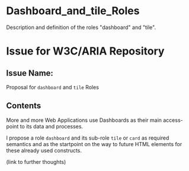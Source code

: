 # Dashboard_and_tile_Roles
Description and definition of the roles "dashboard" and "tile".

# Issue for W3C/ARIA Repository

## Issue Name:

Proposal for `dashboard` and `tile` Roles

## Contents

More and more Web Applications use Dashboards as their main access-point to its data and processes. 

I propose a role `dashboard` and its sub-role `tile` or `card` as required semantics and as the startpoint on the way to future HTML elements for these already used constructs.

(link to further thoughts)
